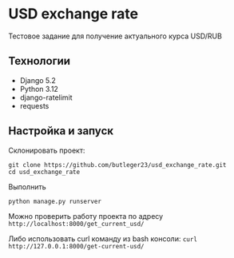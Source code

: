 # USD exchange rate
Тестовое задание для получение актуального курса USD/RUB

##  Технологии
* Django 5.2
* Python 3.12
* django-ratelimit
* requests


## Настройка и запуск
Склонировать проект:
```
git clone https://github.com/butleger23/usd_exchange_rate.git
cd usd_exchange_rate
```
Выполнить
```
python manage.py runserver
```

Можно проверить работу проекта по адресу `http://localhost:8000/get_current_usd/`

Либо использовать curl команду из bash консоли: `curl http://127.0.0.1:8000/get-current-usd/`